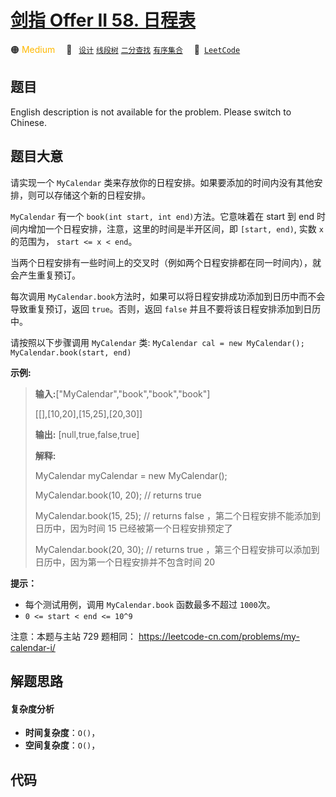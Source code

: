 # [剑指 Offer II 58. 日程表](https://leetcode.cn/problems/fi9suh)

🟠 <font color=#ffb800>Medium</font>&emsp; 🔖&ensp; [`设计`](/tag/design.md) [`线段树`](/tag/segment-tree.md) [`二分查找`](/tag/binary-search.md) [`有序集合`](/tag/ordered-set.md)&emsp; 🔗&ensp;[`LeetCode`](https://leetcode.cn/problems/fi9suh)

## 题目

English description is not available for the problem. Please switch to
Chinese.


## 题目大意

请实现一个 `MyCalendar` 类来存放你的日程安排。如果要添加的时间内没有其他安排，则可以存储这个新的日程安排。

`MyCalendar` 有一个 `book(int start, int end)`方法。它意味着在 start 到 end
时间内增加一个日程安排，注意，这里的时间是半开区间，即 `[start, end)`, 实数 `x` 的范围为，  `start <= x < end`。

当两个日程安排有一些时间上的交叉时（例如两个日程安排都在同一时间内），就会产生重复预订。

每次调用 `MyCalendar.book`方法时，如果可以将日程安排成功添加到日历中而不会导致重复预订，返回 `true`。否则，返回 `false`
并且不要将该日程安排添加到日历中。

请按照以下步骤调用 `MyCalendar` 类: `MyCalendar cal = new MyCalendar();`
`MyCalendar.book(start, end)`



**示例:**

> 
> 
> 
> 
> 
> **输入:**["MyCalendar","book","book","book"]
> 
> [[],[10,20],[15,25],[20,30]]
> 
> **输出:** [null,true,false,true]
> 
> **解释:** 
> 
> MyCalendar myCalendar = new MyCalendar();
> 
> MyCalendar.book(10, 20); // returns true 
> 
> MyCalendar.book(15, 25); // returns false ，第二个日程安排不能添加到日历中，因为时间 15 已经被第一个日程安排预定了
> 
> MyCalendar.book(20, 30); // returns true ，第三个日程安排可以添加到日历中，因为第一个日程安排并不包含时间 20 
> 
> 





**提示：**

  * 每个测试用例，调用 `MyCalendar.book` 函数最多不超过 `1000`次。
  * `0 <= start < end <= 10^9`



注意：本题与主站 729 题相同： <https://leetcode-cn.com/problems/my-calendar-i/>


## 解题思路

#### 复杂度分析

- **时间复杂度**：`O()`，
- **空间复杂度**：`O()`，

## 代码

```javascript

```